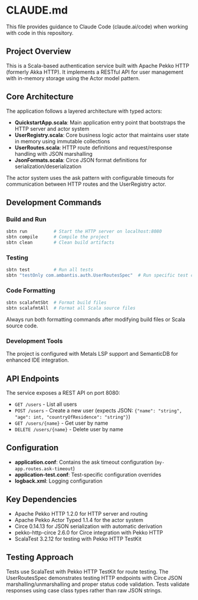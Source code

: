 # CLAUDE.md

This file provides guidance to Claude Code (claude.ai/code) when working with code in this repository.

## Project Overview

This is a Scala-based authentication service built with Apache Pekko HTTP (formerly Akka HTTP). It implements a RESTful API for user management with in-memory storage using the Actor model pattern.

## Core Architecture

The application follows a layered architecture with typed actors:

- **QuickstartApp.scala**: Main application entry point that bootstraps the HTTP server and actor system
- **UserRegistry.scala**: Core business logic actor that maintains user state in memory using immutable collections
- **UserRoutes.scala**: HTTP route definitions and request/response handling with JSON marshalling
- **JsonFormats.scala**: Circe JSON format definitions for serialization/deserialization

The actor system uses the ask pattern with configurable timeouts for communication between HTTP routes and the UserRegistry actor.

## Development Commands

### Build and Run
```bash
sbtn run          # Start the HTTP server on localhost:8080
sbtn compile      # Compile the project
sbtn clean        # Clean build artifacts
```

### Testing
```bash
sbtn test         # Run all tests
sbtn "testOnly com.ambantis.auth.UserRoutesSpec"  # Run specific test class
```

### Code Formatting
```bash
sbtn scalafmtSbt  # Format build files
sbtn scalafmtAll  # Format all Scala source files
```
Always run both formatting commands after modifying build files or Scala source code.

### Development Tools
The project is configured with Metals LSP support and SemanticDB for enhanced IDE integration.

## API Endpoints

The service exposes a REST API on port 8080:

- `GET /users` - List all users
- `POST /users` - Create a new user (expects JSON: `{"name": "string", "age": int, "countryOfResidence": "string"}`)
- `GET /users/{name}` - Get user by name
- `DELETE /users/{name}` - Delete user by name

## Configuration

- **application.conf**: Contains the ask timeout configuration (`my-app.routes.ask-timeout`)
- **application-test.conf**: Test-specific configuration overrides
- **logback.xml**: Logging configuration

## Key Dependencies

- Apache Pekko HTTP 1.2.0 for HTTP server and routing
- Apache Pekko Actor Typed 1.1.4 for the actor system
- Circe 0.14.13 for JSON serialization with automatic derivation
- pekko-http-circe 2.6.0 for Circe integration with Pekko HTTP
- ScalaTest 3.2.12 for testing with Pekko HTTP TestKit

## Testing Approach

Tests use ScalaTest with Pekko HTTP TestKit for route testing. The UserRoutesSpec demonstrates testing HTTP endpoints with Circe JSON marshalling/unmarshalling and proper status code validation. Tests validate responses using case class types rather than raw JSON strings.